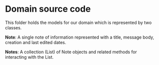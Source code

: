 # Domain source code

This folder holds the models for our domain which is represented by two classes. 

**Note**: A single note of information represented with a title, message body, creation and last
edited dates.

**Notes**: A collection (List) of Note objects and related methods for interacting with the List.
